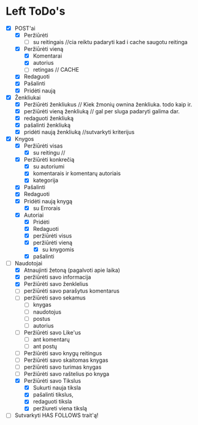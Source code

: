 # Left ToDo's

- [x] POST'ai
  - [x] Peržiūrėti
    - [ ] su reitingais //cia reiktu padaryti kad i cache saugotu reitinga
  - [x] Peržiūrėti vieną
    - [x] Komentarai
    - [x] autorius
    - [ ] retingas // CACHE
  - [x] Redaguoti
  - [x] Pašalinti
  - [x] Pridėti naują
- [x] Ženkliukai
  - [x] Peržiūrėti ženkliukus // Kiek žmonių ownina ženkliuka. todo kaip ir.
  - [x] peržiūrėti vieną ženkliuką // gal per sluga padaryti galima dar.
  - [x] redaguoti ženkliuką
  - [x] pašalinti ženkliuką
  - [x] pridėti naują ženkliuką //sutvarkyti kriterijus
- [x] Knygos
  - [x] Peržiūrėti visas
    - [x] su reitingu //
  - [x] Peržiūrėti konkrečią
    - [x] su autoriumi
    - [x] komentarais ir komentarų autoriais
    - [x] kategorija
  - [x] Pašalinti
  - [x] Redaguoti
  - [x] Pridėti naują knygą
    - [x] su Errorais
  - [x] Autoriai
    - [x] Pridėti
    - [x] Redaguoti
    - [x] peržiūrėti visus
    - [x] peržiūrėti vieną
      - [x] su knygomis
    - [x] pašalinti
- [ ] Naudotojai
  - [x] Atnaujinti žetoną (pagalvoti apie laika)
  - [x] peržiūrėti savo informacija
  - [x] Peržiūrėti savo ženklelius
  - [ ] peržiūrėti savo parašytus komentarus
  - [ ] peržiūrėti savo sekamus
    - [ ] knygas
    - [ ] naudotojus
    - [ ] postus
    - [ ] autorius
  - [ ] Peržiūrėti savo Like'us
    - [ ] ant komentarų
    - [ ] ant postų
  - [ ] Peržiūrėti savo knygų reitingus
  - [ ] Peržiūrėti savo skaitomas knygas
  - [ ] peržiūrėti savo turimas knygas
  - [ ] Peržiūrėti savo raštelius po knyga
  - [x] Peržiūrėti savo Tikslus
    - [x] Sukurti nauja tiksla
    - [x] pašalinti tikslus,
    - [x] redaguoti tiksla
    - [x] peržiureti viena tikslą
- [ ] Sutvarkyti HAS FOLLOWS trait'ą!
